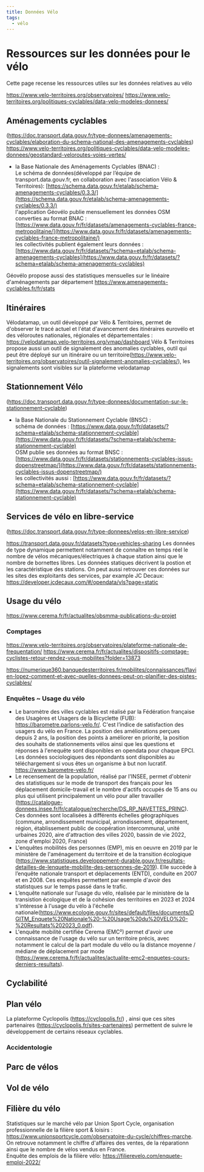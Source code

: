 ```yaml
---
title: Données Vélo 
tags:
  - vélo
---
```


# Ressources sur les données pour le vélo 

Cette page recense les ressources utiles sur les données relatives au vélo

https://www.velo-territoires.org/observatoires/ 
https://www.velo-territoires.org/politiques-cyclables/data-velo-modeles-donnees/ 

## Aménagements cyclables 
(https://doc.transport.data.gouv.fr/type-donnees/amenagements-cyclables/elaboration-du-schema-national-des-amenagements-cyclables)
https://www.velo-territoires.org/politiques-cyclables/data-velo-modeles-donnees/geostandard-veloroutes-voies-vertes/

- la Base Nationale des Aménagements Cyclables (BNAC) :  
        Le schéma de données(développé par l’équipe de transport.data.gouv.fr, en collaboration avec l'association Vélo & Territoires): [https://schema.data.gouv.fr/etalab/schema-amenagements-cyclables/0.3.3/](https://schema.data.gouv.fr/etalab/schema-amenagements-cyclables/0.3.3/)  
        l'application Géovélo publie mensuellement les données OSM converties au format BNAC : [https://www.data.gouv.fr/fr/datasets/amenagements-cyclables-france-metropolitaine/](https://www.data.gouv.fr/fr/datasets/amenagements-cyclables-france-metropolitaine/)  
        les collectivités publient également leurs données : [https://www.data.gouv.fr/fr/datasets/?schema=etalab/schema-amenagements-cyclables](https://www.data.gouv.fr/fr/datasets/?schema=etalab/schema-amenagements-cyclables)

Géovélo propose aussi des statistiques mensuelles sur le linéaire d'aménagements par département https://www.amenagements-cyclables.fr/fr/stats 

  
## Itinéraires 
Vélodatamap, un outil développé par Vélo & Territoires, permet de d'observer le tracé actuel et l'état d'avancement des itinéraires eurovélo et des véloroutes nationales, régionales et départementales :  
[https://velodatamap.velo-territoires.org/vmap/dashboard  ](http://velodatamap.velo-territoires.org/)
Vélo & Territoires propose aussi un outil de signalement des anomalies cyclables, outil qui peut être déployé sur un itinéraire ou un territoire(https://www.velo-territoires.org/observatoires/outil-signalement-anomalies-cyclables/), les signalements sont visibles sur la plateforme velodatamap 

## Stationnement Vélo 
(https://doc.transport.data.gouv.fr/type-donnees/documentation-sur-le-stationnement-cyclable)

- la Base Nationale du Stationnement Cyclable (BNSC) :  
        schéma de données : [https://www.data.gouv.fr/fr/datasets/?schema=etalab/schema-stationnement-cyclable](https://www.data.gouv.fr/fr/datasets/?schema=etalab/schema-stationnement-cyclable)  
        OSM publie ses données au format BNSC : [https://www.data.gouv.fr/fr/datasets/stationnements-cyclables-issus-dopenstreetmap/](https://www.data.gouv.fr/fr/datasets/stationnements-cyclables-issus-dopenstreetmap/)  
        les collectivités aussi : [https://www.data.gouv.fr/fr/datasets/?schema=etalab/schema-stationnement-cyclable](https://www.data.gouv.fr/fr/datasets/?schema=etalab/schema-stationnement-cyclable)
  
## Services de vélo en libre-service
(https://doc.transport.data.gouv.fr/type-donnees/velos-en-libre-service) 

https://transport.data.gouv.fr/datasets?type=vehicles-sharing
Les données de type dynamique permettent notamment de connaître en temps réel le nombre de vélos mécaniques/électriques à chaque station ainsi que le nombre de bornettes libres. Les données statiques décrivent la postion et les caractéristique des stations. 
On peut aussi retrouver ces données sur les sites des exploitants des services, par example JC Decaux: https://developer.jcdecaux.com/#/opendata/vls?page=static

## Usage du vélo 
https://www.cerema.fr/fr/actualites/obsmma-publications-du-projet 

### Comptages 
https://www.velo-territoires.org/observatoires/plateforme-nationale-de-frequentation/ 
https://www.cerema.fr/fr/actualites/dispositifs-comptage-cyclistes-retour-rendez-vous-mobilites?folder=13873 

https://numerique360.banquedesterritoires.fr/mobilites/connaissances/flavien-lopez-comment-et-avec-quelles-donnees-peut-on-planifier-des-pistes-cyclables/


### Enquêtes ~ Usage du vélo 
- Le baromètre des villes cyclables est réalisé par la Fédération française des Usagères et Usagers de la Bicyclette (FUB): https://barometre.parlons-velo.fr/. C'est l’indice de satisfaction des usagers du vélo en France. La position des améliorations perçues depuis 2 ans, la position des points à améliorer en priorité, la position des souhaits de stationnements vélos ainsi que les questions et réponses à l'enequête sont disponibles en opendata pour chaque EPCI. Les données sociologiques des répondants sont disponibles au téléchargement si vous êtes un organisme à but non lucratif.
https://www.barometre-velo.fr/
- Le recensement de la population, réalisé par l'INSEE, permet d'obtenir des statistiques sur le mode de transport des français pour les déplacement domicile-travail et le nombre d'actifs occupés de 15 ans ou plus qui utilisent principalement un vélo pour aller travailler (https://catalogue-donnees.insee.fr/fr/catalogue/recherche/DS_RP_NAVETTES_PRINC). Ces données sont localisées à différents échelles géographiques (commune, arrondissement municipal, arrondissement, département, région, établissement public de coopération intercommunal, unité urbaines 2020, aire d'attraction des villes 2020, bassin de vie 2022, zone d'emploi 2020, France)
- L'enquêtes mobilités des personnes (EMP), mis en oeuvre en 2019 par le ministère de l'aménagement du territoire et de la transition écologique (https://www.statistiques.developpement-durable.gouv.fr/resultats-detailles-de-lenquete-mobilite-des-personnes-de-2019). Elle succède à l’enquête nationale transport et déplacements (ENTD), conduite en 2007 et en 2008. Ces enquêtes permettent par exemple d'avoir des statistques sur le temps passé dans le trafic. 
- L’enquête nationale sur l’usage du vélo, réalisée par le ministère de la transistion écologique et de la cohésion des territoires en 2023 et 2024 s'intèresse à l'usage du vélo à l'échelle nationale(https://www.ecologie.gouv.fr/sites/default/files/documents/DGITM_Enquete%20Nationale%20-%20Usage%20du%20VELO%20-%20Resultats%202023_0.pdf).
- L'enquête mobilité certifiée Cerema (EMC²) permet d'avoir une connaissance de l'usage du vélo sur un territoire précis, avec notamment le calcul de la part modale du vélo ou la distance moyenne / médiane de déplacement par mode (https://www.cerema.fr/fr/actualites/actualite-emc2-enquetes-cours-derniers-resultats).

## Cyclabilité 

## Plan vélo
La plateforme Cyclopolis (https://cyclopolis.fr/) , ainsi que ces sites partenaires (https://cyclopolis.fr/sites-partenaires) permettent de suivre le développement de certains réseaux cyclables. 

### Accidentologie 

## Parc de vélos  

## Vol de vélo 

## Filière du vélo 
Statistiques sur le marché vélo par Union Sport Cycle, organisation professionnelle de la filière sport & loisirs : https://www.unionsportcycle.com/observatoire-du-cycle/chiffres-marche. On retrouve notamment le chiffre d'affaires des ventes, de la réparationn ainsi que le nombre de vélos vendus en France.  
Enquête des emplois de la filière vélo: https://filierevelo.com/enquete-emploi-2022/ 
